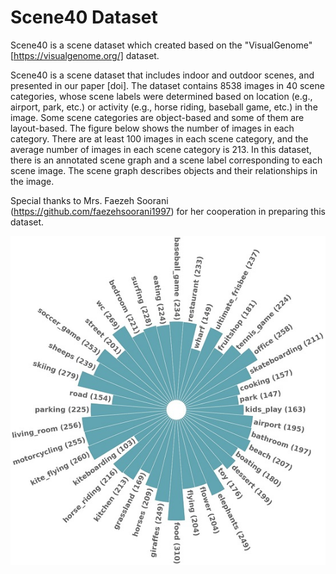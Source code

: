 # Scene40 Dataset
Scene40 is a scene dataset which created based on the "VisualGenome" [https://visualgenome.org/] dataset.

Scene40 is a scene dataset that includes indoor and outdoor scenes, and presented in our paper [doi]. The dataset contains 8538 images in 40 scene categories, whose scene labels were determined based on location (e.g., airport, park, etc.) or activity (e.g., horse riding, baseball game, etc.) in the image. Some scene categories are object-based and some of them are layout-based. The figure below shows the number of images in each category. There are at least 100 images in each scene category, and the average number of images in each scene category is 213. In this dataset, there is an annotated scene graph and a scene label corresponding to each scene image. The scene graph describes objects and their relationships in the image.

Special thanks to Mrs. Faezeh Soorani (https://github.com/faezehsoorani1997) for her cooperation in preparing this dataset.

![alt text](https://github.com/parseh-ux/Scene40-Dataset/blob/main/Scene40.jpg)
